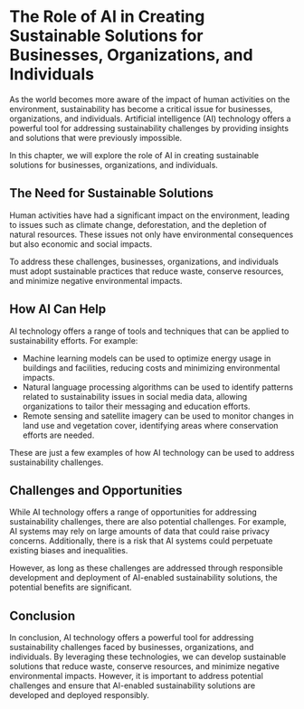 The Role of AI in Creating Sustainable Solutions for Businesses, Organizations, and Individuals
========================================================================================================================

As the world becomes more aware of the impact of human activities on the environment, sustainability has become a critical issue for businesses, organizations, and individuals. Artificial intelligence (AI) technology offers a powerful tool for addressing sustainability challenges by providing insights and solutions that were previously impossible.

In this chapter, we will explore the role of AI in creating sustainable solutions for businesses, organizations, and individuals.

The Need for Sustainable Solutions
----------------------------------

Human activities have had a significant impact on the environment, leading to issues such as climate change, deforestation, and the depletion of natural resources. These issues not only have environmental consequences but also economic and social impacts.

To address these challenges, businesses, organizations, and individuals must adopt sustainable practices that reduce waste, conserve resources, and minimize negative environmental impacts.

How AI Can Help
---------------

AI technology offers a range of tools and techniques that can be applied to sustainability efforts. For example:

* Machine learning models can be used to optimize energy usage in buildings and facilities, reducing costs and minimizing environmental impacts.
* Natural language processing algorithms can be used to identify patterns related to sustainability issues in social media data, allowing organizations to tailor their messaging and education efforts.
* Remote sensing and satellite imagery can be used to monitor changes in land use and vegetation cover, identifying areas where conservation efforts are needed.

These are just a few examples of how AI technology can be used to address sustainability challenges.

Challenges and Opportunities
----------------------------

While AI technology offers a range of opportunities for addressing sustainability challenges, there are also potential challenges. For example, AI systems may rely on large amounts of data that could raise privacy concerns. Additionally, there is a risk that AI systems could perpetuate existing biases and inequalities.

However, as long as these challenges are addressed through responsible development and deployment of AI-enabled sustainability solutions, the potential benefits are significant.

Conclusion
----------

In conclusion, AI technology offers a powerful tool for addressing sustainability challenges faced by businesses, organizations, and individuals. By leveraging these technologies, we can develop sustainable solutions that reduce waste, conserve resources, and minimize negative environmental impacts. However, it is important to address potential challenges and ensure that AI-enabled sustainability solutions are developed and deployed responsibly.
